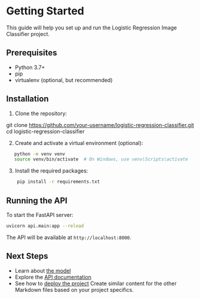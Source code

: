 # Getting Started

This guide will help you set up and run the Logistic Regression Image Classifier project.

## Prerequisites

- Python 3.7+
- pip
- virtualenv (optional, but recommended)

## Installation

1. Clone the repository:

git clone https://github.com/your-username/logistic-regression-classifier.git
cd logistic-regression-classifier

2. Create and activate a virtual environment (optional):
```bash   
   python -m venv venv
   source venv/bin/activate  # On Windows, use venv\Scripts\activate
```
3. Install the required packages:
```bash
    pip install -r requirements.txt
```
## Running the API

To start the FastAPI server:
```bash
uvicorn api.main:app --reload
```

The API will be available at `http://localhost:8000`.

## Next Steps

- Learn about [the model](model.md)
- Explore the [API documentation](api/api.md)
- See how to [deploy the project](deployment/deployment.md)
  Create similar content for the other Markdown files based on your project specifics.